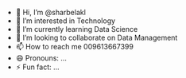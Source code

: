 - 👋 Hi, I’m @sharbelakl
- 👀 I’m interested in Technology
- 🌱 I’m currently learning Data Science
- 💞️ I’m looking to collaborate on Data Management
- 📫 How to reach me 009613667399
- 😄 Pronouns: ...
- ⚡ Fun fact: ...

<!---
sharbelakl/sharbelakl is a ✨ special ✨ repository because its `README.md` (this file) appears on your GitHub profile.
You can click the Preview link to take a look at your changes.
--->
